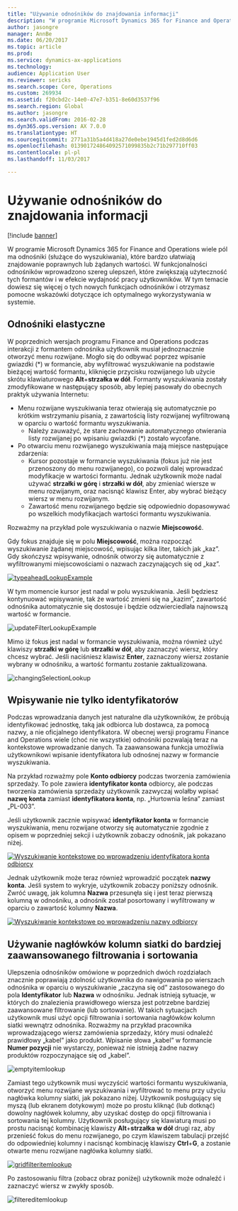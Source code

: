 ```yaml
---
title: "Używanie odnośników do znajdowania informacji"
description: "W programie Microsoft Dynamics 365 for Finance and Operations wiele pól ma odnośniki (służące do wyszukiwania), które bardzo ułatwiają znajdowanie poprawnych lub żądanych wartości. W funkcjonalności odnośników wprowadzono szereg ulepszeń, które zwiększają użyteczność tych formantów i w efekcie wydajność pracy użytkowników. W tym temacie dowiesz się więcej o tych nowych funkcjach odnośników i otrzymasz pomocne wskazówki dotyczące ich optymalnego wykorzystywania w systemie."
author: jasongre
manager: AnnBe
ms.date: 06/20/2017
ms.topic: article
ms.prod: 
ms.service: dynamics-ax-applications
ms.technology: 
audience: Application User
ms.reviewer: sericks
ms.search.scope: Core, Operations
ms.custom: 269934
ms.assetid: f20cbd2c-14e0-47e7-b351-8e60d3537f96
ms.search.region: Global
ms.author: jasongre
ms.search.validFrom: 2016-02-28
ms.dyn365.ops.version: AX 7.0.0
ms.translationtype: HT
ms.sourcegitcommit: 2771a31b5a4d418a27de0ebe1945d1fed2d8d6d6
ms.openlocfilehash: 013901724864092571099835b2c71b297710ff03
ms.contentlocale: pl-pl
ms.lasthandoff: 11/03/2017

---
```


# <a name="use-lookups-to-find-information"></a>Używanie odnośników do znajdowania informacji

[!include [banner](../includes/banner.md)]

W programie Microsoft Dynamics 365 for Finance and Operations wiele pól ma odnośniki (służące do wyszukiwania), które bardzo ułatwiają znajdowanie poprawnych lub żądanych wartości. W funkcjonalności odnośników wprowadzono szereg ulepszeń, które zwiększają użyteczność tych formantów i w efekcie wydajność pracy użytkowników. W tym temacie dowiesz się więcej o tych nowych funkcjach odnośników i otrzymasz pomocne wskazówki dotyczące ich optymalnego wykorzystywania w systemie.  

<a name="responsive-lookups"></a>Odnośniki elastyczne
------------------

W poprzednich wersjach programu Finance and Operations podczas interakcji z formantem odnośnika użytkownik musiał jednoznacznie otworzyć menu rozwijane. Mogło się do odbywać poprzez wpisanie gwiazdki (\*) w formancie, aby wyfiltrować wyszukiwanie na podstawie bieżącej wartość formantu, kliknięcie przycisku rozwijanego lub użycie skrótu klawiaturowego **Alt**+**strzałka w dół**. Formanty wyszukiwania zostały zmodyfikowane w następujący sposób, aby lepiej pasowały do obecnych praktyk używania Internetu:

-   Menu rozwijane wyszukiwania teraz otwierają się automatycznie po krótkim wstrzymaniu pisania, z zawartością listy rozwijanej wyfiltrowaną w oparciu o wartość formantu wyszukiwania.
    -   Należy zauważyć, że stare zachowanie automatycznego otwierania listy rozwijanej po wpisaniu gwiazdki (\*) zostało wycofane.
-   Po otwarciu menu rozwijanego wyszukiwania mają miejsce następujące zdarzenia:
    -   Kursor pozostaje w formancie wyszukiwania (fokus już nie jest przenoszony do menu rozwijanego), co pozwoli dalej wprowadzać modyfikacje w wartości formantu. Jednak użytkownik może nadal używać **strzałki w górę** i **strzałki w dół**, aby zmieniać wiersze w menu rozwijanym, oraz nacisnąć klawisz Enter, aby wybrać bieżący wiersz w menu rozwijanym.
    -   Zawartość menu rozwijanego będzie się odpowiednio dopasowywać po wszelkich modyfikacjach wartości formantu wyszukiwania.

Rozważmy na przykład pole wyszukiwania o nazwie **Miejscowość**. 

Gdy fokus znajduje się w polu **Miejscowość**, można rozpocząć wyszukiwanie żądanej miejscowość, wpisując kilka liter, takich jak „kaz”.  Gdy skończysz wpisywanie, odnośnik otworzy się automatycznie z wyfiltrowanymi miejscowościami o nazwach zaczynających się od „kaz”. 

[![typeaheadLookupExample](./media/typeaheadlookupexample.png)](./media/typeaheadlookupexample.png) 

W tym momencie kursor jest nadal w polu wyszukiwania. Jeśli będziesz kontynuować wpisywanie, tak że wartość zmieni się na „kazim”, zawartość odnośnika automatycznie się dostosuje i będzie odzwierciedlała najnowszą wartość w formancie. 

![updateFilterLookupExample](./media/updatefilterlookupexample.png) 

Mimo iż fokus jest nadal w formancie wyszukiwania, można również użyć klawiszy **strzałki w górę** lub **strzałki w dół**, aby zaznaczyć wiersz, który chcesz wybrać. Jeśli naciśniesz klawisz **Enter**, zaznaczony wiersz zostanie wybrany w odnośniku, a wartość formantu zostanie zaktualizowana. 

![changingSelectionLookup](./media/changingselectionlookup.png)

## <a name="typing-in-more-than-ids"></a>Wpisywanie nie tylko identyfikatorów
Podczas wprowadzania danych jest naturalne dla użytkowników, że próbują identyfikować jednostkę, taką jak odbiorca lub dostawca, za pomocą nazwy, a nie oficjalnego identyfikatora. W obecnej wersji programu Finance and Operations wiele (choć nie wszystkie) odnośniki pozwalają teraz na kontekstowe wprowadzanie danych. Ta zaawansowana funkcja umożliwia użytkownikowi wpisanie identyfikatora lub odnośnej nazwy w formancie wyszukiwania. 

Na przykład rozważmy pole **Konto odbiorcy** podczas tworzenia zamówienia sprzedaży. To pole zawiera **identyfikator konta** odbiorcy, ale podczas tworzenia zamówienia sprzedaży użytkownik zazwyczaj wolałby wpisać **nazwę konta** zamiast **identyfikatora konta**, np. „Hurtownia leśna” zamiast „PL-003”.

Jeśli użytkownik zacznie wpisywać **identyfikator konta** w formancie wyszukiwania, menu rozwijane otworzy się automatycznie zgodnie z opisem w poprzedniej sekcji i użytkownik zobaczy odnośnik, jak pokazano niżej.

[![Wyszukiwanie kontekstowe po wprowadzeniu identyfikatora konta odbiorcy](./media/howtocontextuallookups-1.png)](./media/howtocontextuallookups-1.png)

Jednak użytkownik może teraz również wprowadzić początek **nazwy konta**. Jeśli system to wykryje, użytkownik zobaczy poniższy odnośnik. Zwróć uwagę, jak kolumna **Nazwa** przesunęła się i jest teraz pierwszą kolumną w odnośniku, a odnośnik został posortowany i wyfiltrowany w oparciu o zawartość kolumny **Nazwa**.

[![Wyszukiwanie kontekstowe po wprowadzeniu nazwy odbiorcy](./media/howtocontextuallookups-2.png)](./media/howtocontextuallookups-2.png)

## <a name="using-grid-column-headers-for-more-advanced-filtering-and-sorting"></a>Używanie nagłówków kolumn siatki do bardziej zaawansowanego filtrowania i sortowania
Ulepszenia odnośników omówione w poprzednich dwóch rozdziałach znacznie poprawiają zdolność użytkownika do nawigowania po wierszach odnośnika w oparciu o wyszukiwanie „zaczyna się od” zastosowanego do pola **Identyfikator** lub **Nazwa** w odnośniku. Jednak istnieją sytuacje, w których do znalezienia prawidłowego wiersza jest potrzebne bardziej zaawansowane filtrowanie (lub sortowanie). W takich sytuacjach użytkownik musi użyć opcji filtrowania i sortowania nagłówków kolumn siatki wewnątrz odnośnika. Rozważmy na przykład pracownika wprowadzającego wiersz zamówienia sprzedaży, który musi odnaleźć prawidłowy „kabel” jako produkt. Wpisanie słowa „kabel” w formancie **Numer pozycji** nie wystarczy, ponieważ nie istnieją żadne nazwy produktów rozpoczynające się od „kabel”. 

![emptyitemlookup](./media/emptyitemlookup.png) 

Zamiast tego użytkownik musi wyczyścić wartości formantu wyszukiwania, otworzyć menu rozwijane wyszukiwania i wyfiltrować to menu przy użyciu nagłówka kolumny siatki, jak pokazano niżej. Użytkownik posługujący się myszą (lub ekranem dotykowym) może po prostu kliknąć (lub dotknąć) dowolny nagłówek kolumny, aby uzyskać dostęp do opcji filtrowania i sortowania tej kolumny. Użytkownik posługujący się klawiaturą musi po prostu nacisnąć kombinację klawiszy **Alt**+**strzałka** **w dół** drugi raz, aby przenieść fokus do menu rozwijanego, po czym klawiszem tabulacji przejść do odpowiedniej kolumny i nacisnąć kombinację klawiszy **Ctrl**+**G**, a zostanie otwarte menu rozwijane nagłówka kolumny siatki. 

[![gridfilteritemlookup](./media/gridfilteritemlookup.png)](./media/gridfilteritemlookup.png) 

Po zastosowaniu filtra (zobacz obraz poniżej) użytkownik może odnaleźć i zaznaczyć wiersz w zwykły sposób. 

![filtereditemlookup](./media/filtereditemlookup.png)




